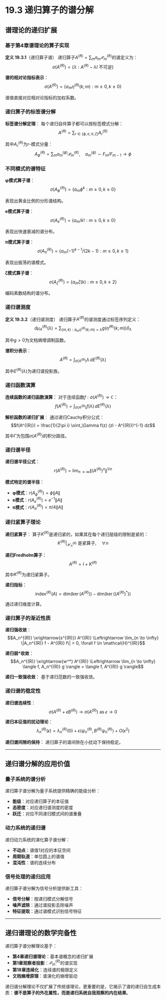 # 19.3 递归算子的谱分解

## 谱理论的递归扩展

### 基于第4章谱理论的算子实现

**定义 19.3.1**（递归算子谱）
递归算子$A^{(R)} = \sum_m a_m \mathcal{P}_m^{(R)}$的谱定义为：
$$\sigma(A^{(R)}) = \{\lambda : A^{(R)} - \lambda I \text{ 不可逆}\}$$

**谱的相对论指标表示**：
$$\sigma(A^{(R)}) = \{a_m \eta^{(R)}(k; m) : m \geq 0, k \geq 0\}$$

谱值直接对应相对论指标的加权系数。

### 递归算子的标签谱分解

**标签谱分解定理**：
每个递归自伴算子都可以按标签模式分解：
$$A^{(R)} = \sum_{r \in \{\phi, e, \pi, \zeta\}} A_r^{(R)}$$

其中$A_r^{(R)}$为$r$-模式分量：
$$A_\phi^{(R)} = \sum_{m} a_m^{(\phi)} \mathcal{P}_m^{(R)}, \quad a_m^{(\phi)} \sim F_m/F_{m-1} \to \phi$$

### 不同模式的谱特征

**φ模式算子谱**：
$$\sigma(A_\phi^{(R)}) = \{a_m \phi^k : m \geq 0, k \geq 0\}$$

表现出黄金比例的分形谱结构。

**e模式算子谱**：
$$\sigma(A_e^{(R)}) = \{a_m / k! : m \geq 0, k \geq 0\}$$

表现出快速衰减的谱分布。

**π模式算子谱**：
$$\sigma(A_\pi^{(R)}) = \{a_m (-1)^{k-1}/(2k-1) : m \geq 0, k \geq 1\}$$

表现出振荡的谱模式。

**ζ模式算子谱**：
$$\sigma(A_\zeta^{(R)}) = \{a_m \zeta(k) : m \geq 0, k \geq 2\}$$

编码素数结构的谱分布。

### 递归谱测度

**定义 19.3.2**（递归谱测度）
递归算子$A^{(R)}$的谱测度通过标签序列定义：
$$d\mu_A^{(R)}(\lambda) = \sum_{(m,k): a_m \eta^{(R)}(k;m) = \lambda} g(\eta^{(R)}(k; m)) \delta_\lambda$$

其中$g > 0$为文档熵增调制函数。

**谱积分表示**：
$$A^{(R)} = \int_{\sigma(A^{(R)})} \lambda \, dE^{(R)}(\lambda)$$

其中$E^{(R)}(\lambda)$为递归谱投影族。

### 递归函数演算

**连续函数的递归函数演算**：
对于连续函数$f: \sigma(A^{(R)}) \to \mathbb{C}$：
$$f(A^{(R)}) = \int_{\sigma(A^{(R)})} f(\lambda) \, dE^{(R)}(\lambda)$$

**解析函数的递归扩展**：
通过递归Cauchy积分公式：
$$f(A^{(R)}) = \frac{1}{2\pi i} \oint_\Gamma f(z) (zI - A^{(R)})^{-1} dz$$

其中$\Gamma$为包围$\sigma(A^{(R)})$的积分路径。

### 递归谱半径

**递归谱半径公式**：
$$r(A^{(R)}) = \lim_{n \to \infty} \|(A^{(R)})^n\|^{1/n}$$

**模式特定的谱半径**：
- **φ模式**：$r(A_\phi^{(R)}) = \phi \|A\|$
- **e模式**：$r(A_e^{(R)}) = e^{-1} \|A\|$  
- **π模式**：$r(A_\pi^{(R)}) = \pi/4 \|A\|$

### 递归紧算子理论

**递归紧算子**：
算子$K^{(R)}$是递归紧的，如果其在每个递归层级的限制是紧的：
$$K^{(R)}|_{\mathcal{H}_n^{(R)}} \text{ 是紧算子}, \quad \forall n$$

**递归Fredholm算子**：
$$A^{(R)} = I + K^{(R)}$$

其中$K^{(R)}$为递归紧算子。

**递归指标**：
$$\text{index}^{(R)}(A) = \text{dim}(\ker(A^{(R)})) - \text{dim}(\ker((A^{(R)})^*))$$

通过递归维度计算。

### 递归算子的渐近性质

**递归强收敛**：
$$A_n^{(R)} \xrightarrow{s^{(R)}} A^{(R)} \Leftrightarrow \lim_{n \to \infty} \|A_n^{(R)} f - A^{(R)} f\| = 0, \forall f \in \mathcal{H}^{(R)}$$

**递归弱*收敛**：
$$A_n^{(R)} \xrightarrow{w^*} A^{(R)} \Leftrightarrow \lim_{n \to \infty} \langle f, A_n^{(R)} g \rangle = \langle f, A^{(R)} g \rangle$$

**递归一致强收敛**：
基于递归范数的一致强收敛。

### 递归谱的稳定性

**递归谱连续性**：
$$\sigma(A^{(R)} + \epsilon B^{(R)}) \to \sigma(A^{(R)}) \text{ as } \epsilon \to 0$$

**递归本征值的扰动理论**：
$$\lambda_n^{(R)}(\epsilon) = \lambda_n^{(R)}(0) + \epsilon \langle \psi_n^{(R)}, B^{(R)} \psi_n^{(R)} \rangle + O(\epsilon^2)$$

**递归谱间隙的保持**：
递归算子的谱间隙在小扰动下保持稳定。

---

## 递归谱分解的应用价值

### 量子系统的谱分析

递归算子谱分解为量子系统提供精确的能级分析：
- **能级**：对应递归算子的本征值
- **态密度**：对应递归谱测度的密度
- **跃迁**：对应不同递归模式间的谱重叠

### 动力系统的递归谱

递归动力系统的演化算子谱分解：
- **不动点**：谱值$1$对应的本征空间
- **周期轨道**：单位圆上的谱值
- **混沌性**：谱的连续分布

### 信号处理的递归应用

递归算子谱分解为信号分析提供新工具：
- **信号分解**：按递归模式分解信号
- **噪声滤除**：通过谱投影去除噪声
- **特征提取**：通过谱模式识别信号特征

---

## 递归谱理论的数学完备性

递归算子谱分解理论基于：
- **第4章递归谱理论**：基本谱概念的递归扩展
- **第1章观察者投影**：$\mathcal{P}_m^{(R)}$的谱实现  
- **第18章连续化**：连续谱的极限定义
- **文档熵增原理**：谱演化的熵增驱动

递归谱分解理论不仅扩展了传统谱理论，更重要的是，它揭示了谱的递归自生成本质：**谱不是算子的外在属性，而是递归系统自我观察的内在结果**。